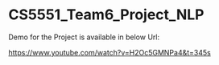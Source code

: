 # CS5551_Team6_Project_NLP

Demo for the Project is available in below Url:
     
https://www.youtube.com/watch?v=H2Oc5GMNPa4&t=345s
